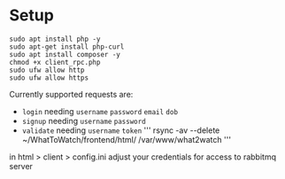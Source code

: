 # Setup

```
sudo apt install php -y
sudo apt-get install php-curl
sudo apt install composer -y
chmod +x client_rpc.php
sudo ufw allow http
sudo ufw allow https
```

Currently supported requests are:
- `login` needing `username` `password` `email` `dob`
- `signup` needing `username` `password`
- `validate` needing `username` `token`
''' rsync -av --delete ~/WhatToWatch/frontend/html/ /var/www/what2watch '''

in html > client > config.ini adjust your credentials for access to rabbitmq server